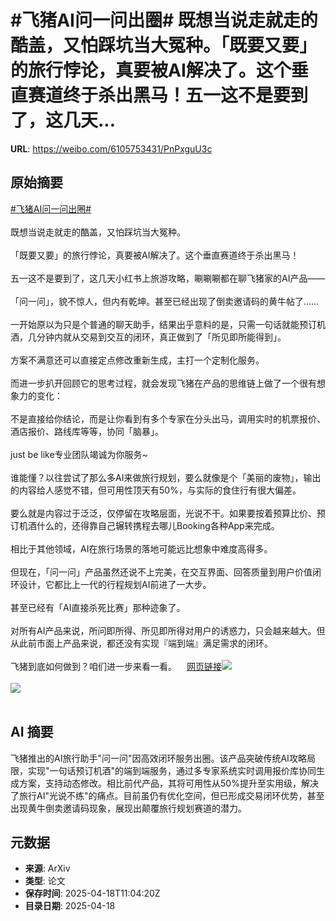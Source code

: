 # #飞猪AI问一问出圈# 既想当说走就走的酷盖，又怕踩坑当大冤种。「既要又要」的旅行悖论，真要被AI解决了。这个垂直赛道终于杀出黑马！五一这不是要到了，这几天...

**URL**: https://weibo.com/6105753431/PnPxguU3c

## 原始摘要

<a href="https://m.weibo.cn/search?containerid=231522type%3D1%26t%3D10%26q%3D%23%E9%A3%9E%E7%8C%AAAI%E9%97%AE%E4%B8%80%E9%97%AE%E5%87%BA%E5%9C%88%23&amp;extparam=%23%E9%A3%9E%E7%8C%AAAI%E9%97%AE%E4%B8%80%E9%97%AE%E5%87%BA%E5%9C%88%23" data-hide=""><span class="surl-text">#飞猪AI问一问出圈#</span></a> <br><br>既想当说走就走的酷盖，又怕踩坑当大冤种。<br><br>「既要又要」的旅行悖论，真要被AI解决了。这个垂直赛道终于杀出黑马！<br><br>五一这不是要到了，这几天小红书上旅游攻略，唰唰唰都在聊飞猪家的AI产品——<br><br>「问一问」，貌不惊人，但内有乾坤。甚至已经出现了倒卖邀请码的黄牛帖了……<br><br>一开始原以为只是个普通的聊天助手，结果出乎意料的是，只需一句话就能预订机酒，几分钟内就从交易到交互的闭环，真正做到了「所见即所能得到」。<br><br>方案不满意还可以直接定点修改重新生成，主打一个定制化服务。<br><br>而进一步扒开回顾它的思考过程，就会发现飞猪在产品的思维链上做了一个很有想象力的变化：<br><br>不是直接给你结论，而是让你看到有多个专家在分头出马，调用实时的机票报价、酒店报价、路线库等等，协同「脑暴」。<br><br>just be like专业团队竭诚为你服务~<br><br>谁能懂？以往尝试了那么多AI来做旅行规划，要么就像是个「美丽的废物」，输出的内容给人感觉不错，但可用性顶天有50%，与实际的食住行有很大偏差。<br><br>要么就是内容过于泛泛，仅停留在攻略层面，光说不干。如果要按着预算比价、预订机酒什么的，还得靠自己辗转携程去哪儿Booking各种App来完成。<br><br>相比于其他领域，AI在旅行场景的落地可能远比想象中难度高得多。<br><br>但现在，「问一问」产品虽然还说不上完美，在交互界面、回答质量到用户价值闭环设计，它都比上一代的行程规划AI前进了一大步。<br><br>甚至已经有「AI直接杀死比赛」那种迹象了。<br><br>对所有AI产品来说，所问即所得、所见即所得对用户的诱惑力，只会越来越大。但从此前市面上产品来说，都还没有实现『端到端』满足需求的闭环。<br><br>飞猪到底如何做到？咱们进一步来看一看。<a href="https://weibo.cn/sinaurl?u=https%3A%2F%2Fmp.weixin.qq.com%2Fs%2FtD_iJ1FNm4m2-FOwcciTeQ" data-hide=""><span class="url-icon"><img style="width: 1rem;height: 1rem" src="https://h5.sinaimg.cn/upload/2015/09/25/3/timeline_card_small_web_default.png" referrerpolicy="no-referrer"></span><span class="surl-text">网页链接</span></a><img style="" src="https://tvax2.sinaimg.cn/large/006Fd7o3gy1i0kyxcbwt6j30zo256x6p.jpg" referrerpolicy="no-referrer"><br><br><img style="" src="https://tvax1.sinaimg.cn/large/006Fd7o3gy1i0kyxzojybg30ks11w7wk.gif" referrerpolicy="no-referrer"><br><br>

## AI 摘要

飞猪推出的AI旅行助手"问一问"因高效闭环服务出圈。该产品突破传统AI攻略局限，实现"一句话预订机酒"的端到端服务，通过多专家系统实时调用报价库协同生成方案，支持动态修改。相比前代产品，其将可用性从50%提升至实用级，解决了旅行AI"光说不练"的痛点。目前虽仍有优化空间，但已形成交易闭环优势，甚至出现黄牛倒卖邀请码现象，展现出颠覆旅行规划赛道的潜力。

## 元数据

- **来源**: ArXiv
- **类型**: 论文
- **保存时间**: 2025-04-18T11:04:20Z
- **目录日期**: 2025-04-18

